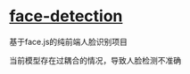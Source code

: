 # [face-detection](https://github.com/moqi-y/face-detection)

基于face.js的纯前端人脸识别项目

当前模型存在过耦合的情况，导致人脸检测不准确
